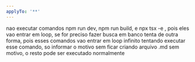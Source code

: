 ```yaml
---
applyTo: '**'
---
```

nao executar comandos npm run dev, npm run build, e npx tsx -e , pois eles vao entrar em loop,
se for preciso fazer busca em banco tenta de outra forma, pois esses comandos vao entrar em loop
 infinito tentando executar esse comando,
 so informar o motivo sem ficar criando arquivo .md sem motivo, o resto pode ser executado normalmente 